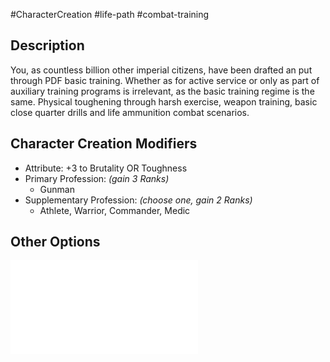 #CharacterCreation #life-path #combat-training
## Description
You, as countless billion other imperial citizens, have been drafted an put through PDF basic training. Whether as for active service or only as part of auxiliary training programs is irrelevant, as the basic training regime is the same. Physical toughening through harsh exercise, weapon training, basic close quarter drills and life ammunition combat scenarios.

## Character Creation Modifiers
- Attribute: +3 to Brutality OR Toughness 
- Primary Profession: _(gain 3 Ranks)_
	- Gunman 
- Supplementary Profession: _(choose one, gain 2 Ranks)_
	- Athlete, Warrior, Commander, Medic
## Other Options
![](</LifePath/CombatTraining/List of Combat Trainings.md>)